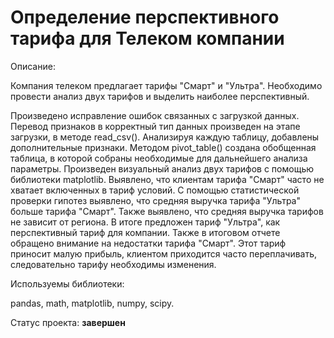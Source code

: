 # Определение перспективного тарифа для Телеком компании

Описание:

Компания телеком предлагает тарифы "Смарт" и "Ультра". Необходимо провести анализ двух тарифов и выделить наиболее перспективный.

Произведено исправление ошибок связанных с загрузкой данных. Перевод признаков в корректный тип данных произведен на этапе загрузки, в методе read_csv(). Анализируя каждую таблицу, добавлены дополнительные признаки. Методом pivot_table() создана обобщенная таблица, в которой собраны необходимые для дальнейшего анализа параметры. Произведен визуальный анализ двух тарифов с помощью библиотеки matplotlib. Выявлено, что клиентам тарифа "Смарт" часто не хватает включенных в тариф условий.  С помощью статистической проверки гипотез выявлено, что средняя выручка тарифа "Ультра" больше тарифа "Смарт". Также выявлено, что средняя выручка тарифов не зависит от региона. В итоге предложен тариф "Ультра", как перспективный тариф для компании. Также в итоговом отчете обращено внимание на недостатки тарифа "Смарт". Этот тариф приносит малую прибыль, клиентом приходится часто переплачивать, следовательно тарифу необходимы изменения.

Используемы библиотеки:

pandas, math, matplotlib, numpy, scipy.

Статус проекта: __завершен__
